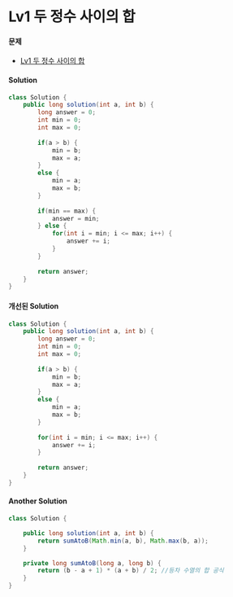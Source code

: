 # Lv1 두 정수 사이의 합



#### 문제

- [Lv1 두 정수 사이의 합](https://programmers.co.kr/learn/courses/30/lessons/12912)



#### Solution

```java
class Solution {
    public long solution(int a, int b) {
        long answer = 0;
        int min = 0;
        int max = 0;
        
        if(a > b) {
            min = b;
            max = a;
        }
        else {
            min = a;
            max = b;
        }
        
        if(min == max) {
            answer = min;
        } else {
            for(int i = min; i <= max; i++) {
                answer += i;
            }
        }
            
        return answer;
    }
}
```



#### 개선된 Solution

```java
class Solution {
    public long solution(int a, int b) {
        long answer = 0;
        int min = 0;
        int max = 0;
        
        if(a > b) {
            min = b;
            max = a;
        }
        else {
            min = a;
            max = b;
        }
        
        for(int i = min; i <= max; i++) {
            answer += i;
        }
            
        return answer;
    }
}
```



#### Another Solution

```java
class Solution {

    public long solution(int a, int b) {
        return sumAtoB(Math.min(a, b), Math.max(b, a));
    }

    private long sumAtoB(long a, long b) {
        return (b - a + 1) * (a + b) / 2; //등차 수열의 합 공식
    }
}
```


